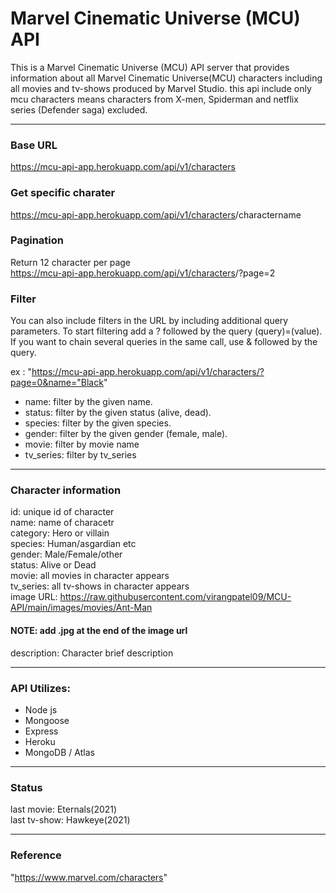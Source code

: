 # Marvel Cinematic Universe (MCU) API

This is a Marvel Cinematic Universe (MCU) API server that provides information about all Marvel Cinematic Universe(MCU) characters including all movies and tv-shows produced by Marvel Studio.
this api include only mcu characters means characters from X-men, Spiderman and netflix series (Defender saga) excluded.
***
### Base URL

<a href="https://mcu-api-app.herokuapp.com/api/v1/characters">https://mcu-api-app.herokuapp.com/api/v1/characters</a>



### Get specific charater

<a href="https://mcu-api-app.herokuapp.com/api/v1/characters">https://mcu-api-app.herokuapp.com/api/v1/characters</a>/charactername
### Pagination

Return 12 character per page<br>
<a href="https://mcu-api-app.herokuapp.com/api/v1/characters">https://mcu-api-app.herokuapp.com/api/v1/characters</a>/?page=2

### Filter
You can also include filters in the URL by including additional query parameters. To start filtering add a ? followed by the query (query)=(value). If you want to chain several queries in the same call, use & followed by the query.<br>

ex : "https://mcu-api-app.herokuapp.com/api/v1/characters/?page=0&name="Black"

<ul>
<li>name: filter by the given name.</li>
<li>status: filter by the given status (alive, dead).</li>
<li>species: filter by the given species.</li>
<li>gender: filter by the given gender (female, male).</li>
<li>movie: filter by movie name</li>
<li>tv_series: filter by tv_series</li>
</ul>



***
### Character information

id: unique id of character<br>
name: name of characetr<br>
category: Hero or villain<br>
species: Human/asgardian etc<br>
gender: Male/Female/other <br>
status: Alive or Dead<br>
movie: all movies in character appears <br>
tv_series: all tv-shows in character appears <br>
image URL: https://raw.githubusercontent.com/virangpatel09/MCU-API/main/images/movies/Ant-Man<br>
#### NOTE: add .jpg at the end of the image url
description: Character brief description<br>
***
### API Utilizes:

<ul>
<li>Node js</li>
<li>Mongoose</li>
<li>Express</li>
<li>Heroku</li>
<li>MongoDB / Atlas</li>
</ul>

<hr>

### Status
last movie: Eternals(2021)<br>
last tv-show: Hawkeye(2021)<br>

***

### Reference

"https://www.marvel.com/characters"



